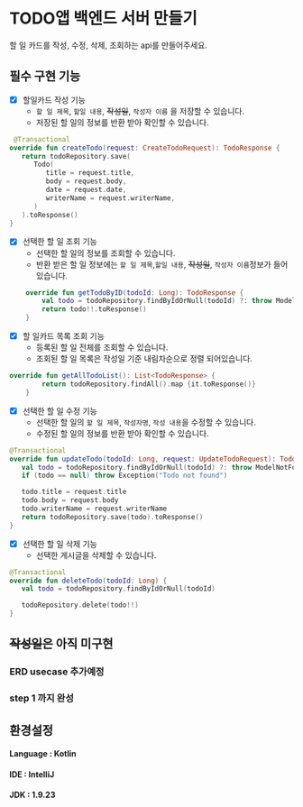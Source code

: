 # TODO앱 백엔드 서버 만들기
할 일 카드를 작성, 수정, 삭제, 조회하는 api를 만들어주세요.

## 필수 구현 기능
- [x]  할일카드 작성 기능
    - `할 일 제목`, `할일 내용`, ~~작성일~~, `작성자 이름` 을 저장할 수 있습니다.
    - 저장된 할 일의 정보를 반환 받아 확인할 수 있습니다.
```kotlin
 @Transactional
override fun createTodo(request: CreateTodoRequest): TodoResponse {
   return todoRepository.save(
      Todo(
         title = request.title,
         body = request.body,
         date = request.date,
         writerName = request.writerName,
      )
   ).toResponse()
} 
```
- [x]  선택한 할 일 조회 기능
    - 선택한 할 일의 정보를 조회할 수 있습니다.
    - 반환 받은 할 일 정보에는 `할 일 제목`,`할일 내용`, ~~작성일~~, `작성자 이름`정보가 들어있습니다.
```kotlin
    override fun getTodoByID(todoId: Long): TodoResponse {
        val todo = todoRepository.findByIdOrNull(todoId) ?: throw ModelNotFoundException("Todo", todoId)
        return todo!!.toResponse()
    } 
```
- [x]  할 일카드 목록 조회 기능
    - 등록된 할 일 전체를 조회할 수 있습니다.
    - 조회된 할 일 목록은 작성일 기준 내림차순으로 정렬 되어있습니다.
```kotlin
override fun getAllTodoList(): List<TodoResponse> {
        return todoRepository.findAll().map {it.toResponse()}
    }
```
- [x]  선택한 할 일 수정 기능
    - 선택한 할 일의 `할 일 제목`, `작성자명`, `작성 내용`을 수정할 수 있습니다.
    - 수정된 할 일의 정보를 반환 받아 확인할 수 있습니다.
```kotlin
@Transactional
override fun updateTodo(todoId: Long, request: UpdateTodoRequest): TodoResponse {
   val todo = todoRepository.findByIdOrNull(todoId) ?: throw ModelNotFoundException("Todo", todoId)
   if (todo == null) throw Exception("Todo not found")

   todo.title = request.title
   todo.body = request.body
   todo.writerName = request.writerName
   return todoRepository.save(todo).toResponse()
} 
```
- [x]  선택한 할 일 삭제 기능
    - 선택한 게시글을 삭제할 수 있습니다.
```kotlin
@Transactional
override fun deleteTodo(todoId: Long) {
   val todo = todoRepository.findByIdOrNull(todoId)

   todoRepository.delete(todo!!)
} 
```

## ~~작성일~~은 아직 미구현
### ERD usecase 추가예정
### step 1 까지 완성

## 환경설정
#### Language : Kotlin
#### IDE : IntelliJ
#### JDK : 1.9.23